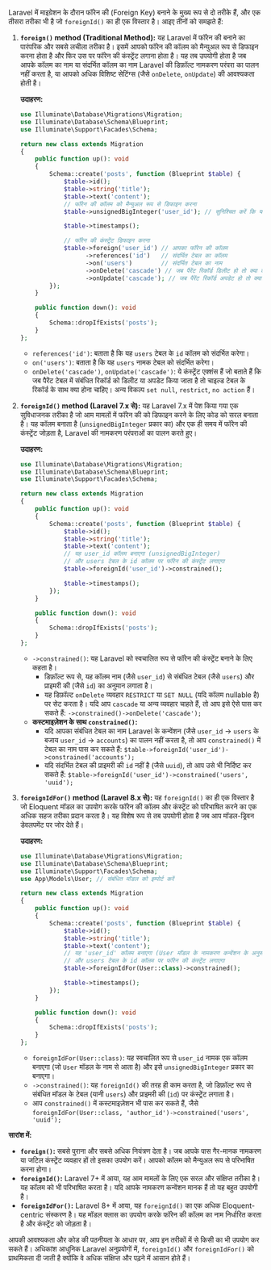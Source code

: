 Laravel में माइग्रेशन के दौरान फॉरेन की (Foreign Key) बनाने के मुख्य रूप से दो तरीके हैं, और एक तीसरा तरीका भी है जो `foreignId()` का ही एक विस्तार है। आइए तीनों को समझते हैं:

1.  **`foreign()` method (Traditional Method):**
    यह Laravel में फॉरेन की बनाने का पारंपरिक और सबसे लचीला तरीका है। इसमें आपको फॉरेन की कॉलम को मैन्युअल रूप से डिफाइन करना होता है और फिर उस पर फॉरेन की कंस्ट्रेंट लगाना होता है। यह तब उपयोगी होता है जब आपके कॉलम का नाम या संदर्भित कॉलम का नाम Laravel की डिफ़ॉल्ट नामकरण परंपरा का पालन नहीं करता है, या आपको अधिक विशिष्ट सेटिंग्स (जैसे `onDelete`, `onUpdate`) की आवश्यकता होती है।

    **उदाहरण:**

    ```php
    use Illuminate\Database\Migrations\Migration;
    use Illuminate\Database\Schema\Blueprint;
    use Illuminate\Support\Facades\Schema;

    return new class extends Migration
    {
        public function up(): void
        {
            Schema::create('posts', function (Blueprint $table) {
                $table->id();
                $table->string('title');
                $table->text('content');
                // फॉरेन की कॉलम को मैन्युअल रूप से डिफाइन करना
                $table->unsignedBigInteger('user_id'); // सुनिश्चित करें कि यह unsigned और सही डेटा टाइप का हो

                $table->timestamps();

                // फॉरेन की कंस्ट्रेंट डिफाइन करना
                $table->foreign('user_id') // आपका फॉरेन की कॉलम
                      ->references('id')   // संदर्भित टेबल का कॉलम
                      ->on('users')        // संदर्भित टेबल का नाम
                      ->onDelete('cascade') // जब पैरेंट रिकॉर्ड डिलीट हो तो क्या करें
                      ->onUpdate('cascade'); // जब पैरेंट रिकॉर्ड अपडेट हो तो क्या करें
            });
        }

        public function down(): void
        {
            Schema::dropIfExists('posts');
        }
    };
    ```

      * `references('id')`: बताता है कि यह `users` टेबल के `id` कॉलम को संदर्भित करेगा।
      * `on('users')`: बताता है कि यह `users` नामक टेबल को संदर्भित करेगा।
      * `onDelete('cascade')`, `onUpdate('cascade')`: ये कंस्ट्रेंट एक्शंस हैं जो बताते हैं कि जब पैरेंट टेबल में संबंधित रिकॉर्ड को डिलीट या अपडेट किया जाता है तो चाइल्ड टेबल के रिकॉर्ड के साथ क्या होना चाहिए। अन्य विकल्प `set null`, `restrict`, `no action` हैं।

2.  **`foreignId()` method (Laravel 7.x से):**
    यह Laravel 7.x में पेश किया गया एक सुविधाजनक तरीका है जो आम मामलों में फॉरेन की को डिफाइन करने के लिए कोड को सरल बनाता है। यह कॉलम बनाता है (`unsignedBigInteger` प्रकार का) और एक ही समय में फॉरेन की कंस्ट्रेंट जोड़ता है, Laravel की नामकरण परंपराओं का पालन करते हुए।

    **उदाहरण:**

    ```php
    use Illuminate\Database\Migrations\Migration;
    use Illuminate\Database\Schema\Blueprint;
    use Illuminate\Support\Facades\Schema;

    return new class extends Migration
    {
        public function up(): void
        {
            Schema::create('posts', function (Blueprint $table) {
                $table->id();
                $table->string('title');
                $table->text('content');
                // यह user_id कॉलम बनाएगा (unsignedBigInteger)
                // और users टेबल के id कॉलम पर फॉरेन की कंस्ट्रेंट लगाएगा
                $table->foreignId('user_id')->constrained();

                $table->timestamps();
            });
        }

        public function down(): void
        {
            Schema::dropIfExists('posts');
        }
    };
    ```

      * `->constrained()`: यह Laravel को स्वचालित रूप से फॉरेन की कंस्ट्रेंट बनाने के लिए कहता है।
          * डिफ़ॉल्ट रूप से, यह कॉलम नाम (जैसे `user_id`) से संबंधित टेबल (जैसे `users`) और प्राइमरी की (जैसे `id`) का अनुमान लगाता है।
          * यह डिफ़ॉल्ट `onDelete` व्यवहार `RESTRICT` या `SET NULL` (यदि कॉलम nullable है) पर सेट करता है। यदि आप `cascade` या अन्य व्यवहार चाहते हैं, तो आप इसे ऐसे पास कर सकते हैं: `->constrained()->onDelete('cascade');`
      * **कस्टमाइज़ेशन के साथ `constrained()`:**
          * यदि आपका संबंधित टेबल का नाम Laravel के कन्वेंशन (जैसे `user_id` -\> `users` के बजाय `user_id` -\> `accounts`) का पालन नहीं करता है, तो आप `constrained()` में टेबल का नाम पास कर सकते हैं:
            `$table->foreignId('user_id')->constrained('accounts');`
          * यदि संदर्भित टेबल की प्राइमरी की `id` नहीं है (जैसे `uuid`), तो आप उसे भी निर्दिष्ट कर सकते हैं:
            `$table->foreignId('user_id')->constrained('users', 'uuid');`

3.  **`foreignIdFor()` method (Laravel 8.x से):**
    यह `foreignId()` का ही एक विस्तार है जो Eloquent मॉडल का उपयोग करके फॉरेन की कॉलम और कंस्ट्रेंट को परिभाषित करने का एक अधिक सहज तरीका प्रदान करता है। यह विशेष रूप से तब उपयोगी होता है जब आप मॉडल-ड्रिवन डेवलपमेंट पर जोर देते हैं।

    **उदाहरण:**

    ```php
    use Illuminate\Database\Migrations\Migration;
    use Illuminate\Database\Schema\Blueprint;
    use Illuminate\Support\Facades\Schema;
    use App\Models\User; // संबंधित मॉडल को इम्पोर्ट करें

    return new class extends Migration
    {
        public function up(): void
        {
            Schema::create('posts', function (Blueprint $table) {
                $table->id();
                $table->string('title');
                $table->text('content');
                // यह 'user_id' कॉलम बनाएगा (User मॉडल के नामकरण कन्वेंशन के अनुसार)
                // और users टेबल के id कॉलम पर फॉरेन की कंस्ट्रेंट लगाएगा
                $table->foreignIdFor(User::class)->constrained();

                $table->timestamps();
            });
        }

        public function down(): void
        {
            Schema::dropIfExists('posts');
        }
    };
    ```

      * `foreignIdFor(User::class)`: यह स्वचालित रूप से `user_id` नामक एक कॉलम बनाएगा (जो `User` मॉडल के नाम से आता है) और इसे `unsignedBigInteger` प्रकार का बनाएगा।
      * `->constrained()`: यह `foreignId()` की तरह ही काम करता है, जो डिफ़ॉल्ट रूप से संबंधित मॉडल के टेबल (यानी `users`) और प्राइमरी की (`id`) पर कंस्ट्रेंट लगाता है।
      * आप `constrained()` में कस्टमाइज़ेशन भी पास कर सकते हैं, जैसे `foreignIdFor(User::class, 'author_id')->constrained('users', 'uuid');`

**सारांश में:**

  * **`foreign()`:** सबसे पुराना और सबसे अधिक नियंत्रण देता है। जब आपके पास गैर-मानक नामकरण या जटिल कंस्ट्रेंट व्यवहार हों तो इसका उपयोग करें। आपको कॉलम को मैन्युअल रूप से परिभाषित करना होगा।
  * **`foreignId()`:** Laravel 7+ में आया, यह आम मामलों के लिए एक सरल और संक्षिप्त तरीका है। यह कॉलम को भी परिभाषित करता है। यदि आपके नामकरण कन्वेंशन मानक हैं तो यह बहुत उपयोगी है।
  * **`foreignIdFor()`:** Laravel 8+ में आया, यह `foreignId()` का एक अधिक Eloquent-centric संस्करण है। यह मॉडल क्लास का उपयोग करके फॉरेन की कॉलम का नाम निर्धारित करता है और कंस्ट्रेंट को जोड़ता है।

आपकी आवश्यकता और कोड की पठनीयता के आधार पर, आप इन तरीकों में से किसी का भी उपयोग कर सकते हैं। अधिकांश आधुनिक Laravel अनुप्रयोगों में, `foreignId()` और `foreignIdFor()` को प्राथमिकता दी जाती है क्योंकि वे अधिक संक्षिप्त और पढ़ने में आसान होते हैं।